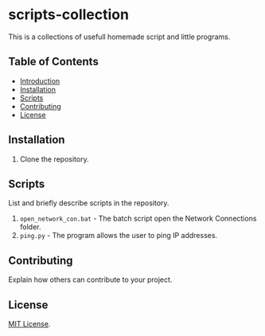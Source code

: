 # scripts-collection

This is a collections of usefull homemade script and little programs.

## Table of Contents

- [Introduction](#introduction)
- [Installation](#installation)
- [Scripts](#scripts)
- [Contributing](#contributing)
- [License](#license)

## Installation

1. Clone the repository.

## Scripts

List and briefly describe scripts in the repository.

1. `open_network_con.bat` - The batch script open the Network Connections folder.
2. `ping.py` - The program allows the user to ping IP addresses.

## Contributing

Explain how others can contribute to your project.

## License

[MIT License](LICENSE).
